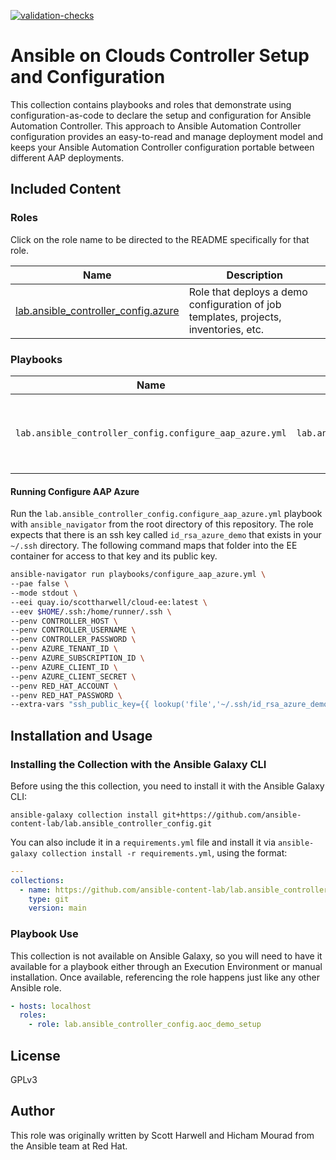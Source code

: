 [![validation-checks](https://github.com/ansible-content-lab/lab.ansible_controller_config/actions/workflows/on-push.yml/badge.svg)](https://github.com/ansible-content-lab/lab.ansible_controller_config/actions/workflows/on-push.yml)

# Ansible on Clouds Controller Setup and Configuration

This collection contains playbooks and roles that demonstrate using configuration-as-code to declare the setup and configuration for Ansible Automation Controller.  This approach to Ansible Automation Controller configuration provides an easy-to-read and manage deployment model and keeps your Ansible Automation Controller configuration portable between different AAP deployments. 

## Included Content

<!--start collection content-->
### Roles

Click on the role name to be directed to the README specifically for that role.

| Name                                                                                                                                           | Description                                                                          |
|------------------------------------------------------------------------------------------------------------------------------------------------|--------------------------------------------------------------------------------------|
| [lab.ansible_controller_config.azure](https://github.com/ansible-content-lab/lab.ansible_controller_config/blob/main/roles/azure/README.md) | Role that deploys a demo configuration of job templates, projects, inventories, etc. |

### Playbooks

| Name                                                         | Role(s) Used                               | Description                                               |
|--------------------------------------------------------------|--------------------------------------------|-----------------------------------------------------------|
| `lab.ansible_controller_config.configure_aap_azure.yml` | `lab.ansible_controller_config.azure` | A playbook that runs the AAP on Azure configuration role. |

#### Running Configure AAP Azure

Run the `lab.ansible_controller_config.configure_aap_azure.yml` playbook with `ansible_navigator` from the root directory of this repository.  The role expects that there is an ssh key called `id_rsa_azure_demo` that exists in your `~/.ssh` directory.  The following command maps that folder into the EE container for access to that key and its public key. 

```bash
ansible-navigator run playbooks/configure_aap_azure.yml \
--pae false \
--mode stdout \
--eei quay.io/scottharwell/cloud-ee:latest \
--eev $HOME/.ssh:/home/runner/.ssh \
--penv CONTROLLER_HOST \
--penv CONTROLLER_USERNAME \
--penv CONTROLLER_PASSWORD \
--penv AZURE_TENANT_ID \
--penv AZURE_SUBSCRIPTION_ID \
--penv AZURE_CLIENT_ID \
--penv AZURE_CLIENT_SECRET \
--penv RED_HAT_ACCOUNT \
--penv RED_HAT_PASSWORD \
--extra-vars "ssh_public_key={{ lookup('file','~/.ssh/id_rsa_azure_demo.pub') }}"
```

## Installation and Usage

### Installing the Collection with the Ansible Galaxy CLI

Before using the this collection, you need to install it with the Ansible Galaxy CLI:

`ansible-galaxy collection install git+https://github.com/ansible-content-lab/lab.ansible_controller_config.git`

You can also include it in a `requirements.yml` file and install it via `ansible-galaxy collection install -r requirements.yml`, using the format:

```yaml
---
collections:
  - name: https://github.com/ansible-content-lab/lab.ansible_controller_config
    type: git
    version: main
```

### Playbook Use

This collection is not available on Ansible Galaxy, so you will need to have it available for a playbook either through an Execution Environment or manual installation.  Once available, referencing the role happens just like any other Ansible role.

```yaml
- hosts: localhost
  roles:
    - role: lab.ansible_controller_config.aoc_demo_setup
```

## License

GPLv3

## Author

This role was originally written by Scott Harwell and Hicham Mourad from the Ansible team at Red Hat.
